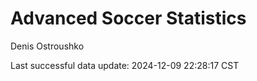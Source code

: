 # Advanced Soccer Statistics
Denis Ostroushko

<!-- gfm -->

Last successful data update: 2024-12-09 22:28:17 CST
